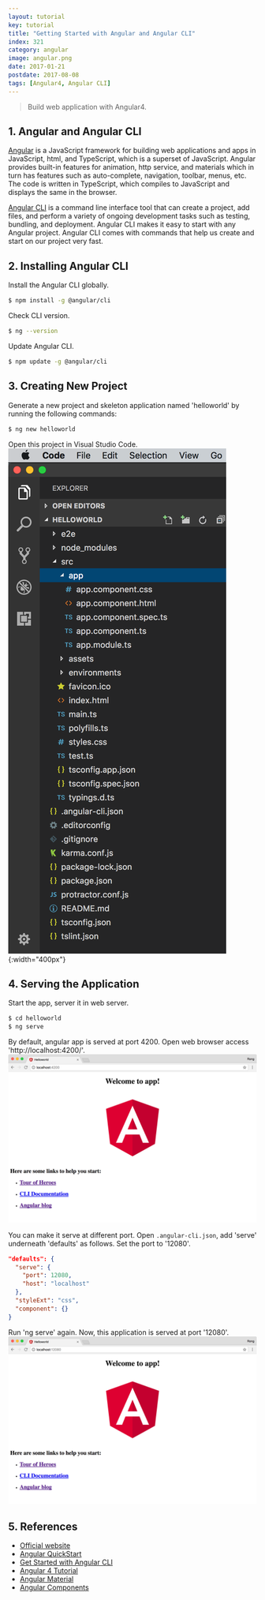 ```yaml
---
layout: tutorial
key: tutorial
title: "Getting Started with Angular and Angular CLI"
index: 321
category: angular
image: angular.png
date: 2017-01-21
postdate: 2017-08-08
tags: [Angular4, Angular CLI]
---
```


> Build web application with Angular4.

## 1. Angular and Angular CLI
[Angular](https://angular.io/) is a JavaScript framework for building web applications and apps in JavaScript, html, and TypeScript, which is a superset of JavaScript. Angular provides built-in features for animation, http service, and materials which in turn has features such as auto-complete, navigation, toolbar, menus, etc. The code is written in TypeScript, which compiles to JavaScript and displays the same in the browser.

[Angular CLI](https://cli.angular.io/) is a command line interface tool that can create a project, add files, and perform a variety of ongoing development tasks such as testing, bundling, and deployment. Angular CLI makes it easy to start with any Angular project. Angular CLI comes with commands that help us create and start on our project very fast.

## 2. Installing Angular CLI
Install the Angular CLI globally.
```sh
$ npm install -g @angular/cli
```
Check CLI version.
```sh
$ ng --version
```
Update Angular CLI.
```sh
$ npm update -g @angular/cli
```

## 3. Creating New Project
Generate a new project and skeleton application named 'helloworld' by running the following commands:
```sh
$ ng new helloworld
```

Open this project in Visual Studio Code.
![image](/public/tutorials/321/project.png){:width="400px"}  

## 4. Serving the Application
Start the app, server it in web server.
```sh
$ cd helloworld
$ ng serve
```
By default, angular app is served at port 4200. Open web browser access 'http://localhost:4200/'.
![image](/public/tutorials/321/helloworld.png)  

You can make it serve at different port. Open `.angular-cli.json`, add 'serve' underneath 'defaults' as follows. Set the port to '12080'.
```json
"defaults": {
  "serve": {
    "port": 12080,
    "host": "localhost"
  },
  "styleExt": "css",
  "component": {}
}
```
Run 'ng serve' again. Now, this application is served at port '12080'.
![image](/public/tutorials/321/serveport.png)  

## 5. References
* [Official website](https://angular.io/)
* [Angular QuickStart](https://angular.io/guide/quickstart)
* [Get Started with Angular CLI](https://github.com/angular/angular-cli)
* [Angular 4 Tutorial](https://www.tutorialspoint.com/angular4/index.htm)
* [Angular Material](https://material.angular.io/)
* [Angular Components](https://material.angular.io/components/categories)

